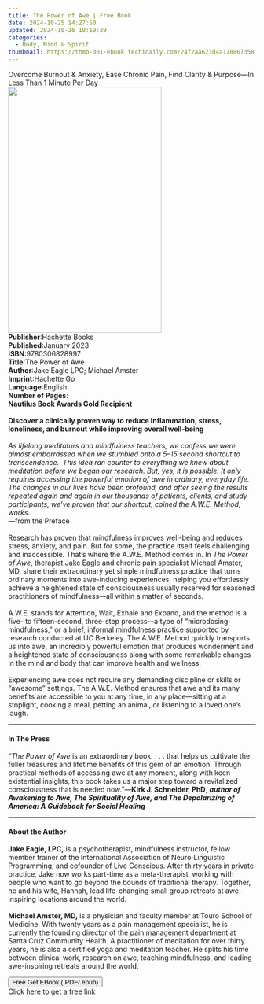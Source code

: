 ```yaml
---
title: The Power of Awe | Free Book
date: 2024-10-25 14:27:50
updated: 2024-10-26 10:19:29
categories:
  - Body, Mind & Spirit
thumbnail: https://thmb-001-ebook.techidaily.com/24f2aa623d4a178867358f920e0b859ef41f0d20ee05d39cea4ca377d9c03056.jpg
---
```

<main id="book-container">
  <div class="flex flex-col">
    <div class="book-brief flex-1 py-6 px-4 sm:p-6 md:py-10 md:px-8">
      <!-- brief-->
      <div class="book-brief-main">
        Overcome Burnout & Anxiety, Ease Chronic Pain, Find Clarity & Purpose—In
        Less Than 1 Minute Per Day
      </div>
    </div>
    <div
      class="book-meta-info flex-1 grid gap-4 col-start-1 col-end-3 row-start-1 sm:mb-6 sm:grid-cols-4 lg:gap-6 lg:col-start-2 lg:row-end-6 lg:row-span-6 lg:mb-0"
    >
      <div
        class="book-meta-info-left place-content-center mt-4 p-4 text-sm leading-6 col-start-2 col-span-2 dark:text-slate-400"
      >
        <img
          class="w-full h-500 object-cover rounded-lg sm:h-255 sm:col-span-2 lg:col-span-full"
          src="https://img-001-ebook.techidaily.com/1bd4b3756208efd3525fc0a5dff23b6fb0df133cd337a318ae850f0a9307e162.jpg"
          alt=""
          width="312"
          height="500"
        />
      </div>
      <div
        class="book-meta-info-right mt-2 col-start-1 row-start-2 col-span-3 self-center"
      >
        <!-- meta data  -->
        <div class="flex flex-col px-4 md:px-8">
          <div class="flex-1">
            <strong>Publisher</strong>:<span class="px-2">Hachette Books</span>
          </div>
          <div class="flex-1">
            <strong>Published</strong>:<span class="px-2">January 2023</span>
          </div>
          <div class="flex-1">
            <strong>ISBN</strong>:<span class="px-2">9780306828997</span>
          </div>
          <div class="flex-1">
            <strong>Title</strong>:<span class="px-2">The Power of Awe</span>
          </div>
          <div class="flex-1">
            <strong>Author</strong>:<span class="px-2"
              >Jake Eagle LPC; Michael Amster</span
            >
          </div>
          <div class="flex-1">
            <strong>Imprint</strong>:<span class="px-2">Hachette Go</span>
          </div>
          <div class="flex-1">
            <strong>Language</strong>:<span class="px-2">English</span>
          </div>
          <div class="flex-1">
            <strong>Number of Pages</strong>:<span class="px-2"></span>
          </div>
        </div>
      </div>
    </div>
    <div class="book-description flex-1 py-6 px-4 sm:p-6 md:py-10 md:px-8">
      <div class="book-description-main">
        <div accordion-content="" id="description">
          <b>Nautilus Book Awards Gold Recipient</b><br /><br /><b
            >Discover a clinically proven way to reduce inflammation, stress,
            loneliness, and burnout&nbsp;</b
          ><b>while improving overall well-being</b><br />
          &nbsp;<br /><i
            >As lifelong meditators and mindfulness teachers, we confess we were
            almost embarrassed when we stumbled onto a 5–15 second shortcut to
            transcendence. &nbsp;This idea ran counter to everything we knew
            about meditation before we began our research. But, yes, it is
            possible. It only requires accessing the powerful emotion of awe in
            ordinary, everyday life. The changes in our lives have been
            profound, and after seeing the results repeated again and again in
            our thousands of patients, clients, and study participants, we’ve
            proven that our shortcut, coined the A.W.E. Method, works. </i
          ><br /><i>—</i>from the Preface<br />
          &nbsp;<br />
          Research has proven that mindfulness improves well-being and reduces
          stress, anxiety, and pain. But for some, the practice itself feels
          challenging and inaccessible. That’s where the A.W.E. Method comes in.
          In<i> The Power of Awe</i>, therapist Jake Eagle and chronic pain
          specialist Michael Amster, MD, share their extraordinary yet simple
          mindfulness practice that turns ordinary moments into awe-inducing
          experiences, helping you effortlessly achieve a heightened state of
          consciousness usually reserved for seasoned practitioners of
          mindfulness—all within a matter of seconds.<br /><br />
          A.W.E. stands for Attention, Wait, Exhale and Expand, and the method
          is a five- to fifteen-second, three-step process—a type of
          “microdosing mindfulness,” or a brief, informal mindfulness practice
          supported by research conducted at UC Berkeley. The A.W.E. Method
          quickly transports us into awe, an incredibly powerful emotion that
          produces wonderment and a heightened state of consciousness along with
          some remarkable changes in the mind and body that can improve health
          and wellness.<br /><br />
          Experiencing awe does not require any demanding discipline or skills
          or “awesome” settings. The A.W.E. Method ensures that awe and its many
          benefits are accessible to you at any time, in any place—sitting at a
          stoplight, cooking a meal, petting an animal, or listening to a loved
          one’s laugh.
        </div>
        <div class="accordion-fader"></div>
      </div>
    </div>
    <div class="book-excerpts flex-1 py-6 px-4 sm:p-6 md:py-10 md:px-8">
      <!-- excerpts-->
      <div class="book-excerpts-main">
        <hr />
        <h4 class="placeholder placeholder-heading">
          <span>In The Press</span>
        </h4>
        <p>
          “<i>The Power of Awe </i>is an extraordinary book. . . . that helps us
          cultivate the fuller treasures and lifetime benefits of this gem of an
          emotion. Through practical methods of accessing awe at any moment,
          along with keen existential insights, this book takes us a major step
          toward a revitalized consciousness that is needed now.”—<b
            >Kirk J. Schneider, PhD</b
          >,
          <i
            ><b
              >author of Awakening to Awe, The Spirituality of Awe, and The
              Depolarizing of America: A Guidebook for Social Healing</b
            ></i
          >
        </p>
      </div>
    </div>
    <div class="book-about-author flex-1 py-6 px-4 sm:p-6 md:py-10 md:px-8">
      <!-- about author-->
      <div class="book-main-author-main">
        <hr />
        <h4 class="placeholder placeholder-heading">
          <span>About the Author</span>
        </h4>
        <p>
          <b>Jake Eagle, LPC,</b>&nbsp;is a psychotherapist, mindfulness
          instructor, fellow member trainer of the International Association of
          Neuro‑Linguistic Programming, and cofounder of Live Conscious. After
          thirty years in private practice, Jake now works part-time as a
          meta-therapist, working with people who want to go beyond the bounds
          of traditional therapy. Together, he and his wife, Hannah, lead
          life-changing small group retreats at awe-inspiring locations around
          the world.<br /><br /><b>Michael Amster, MD,</b>&nbsp;is a physician
          and faculty member at Touro School of Medicine. With twenty years as a
          pain management specialist, he is currently the founding
          director&nbsp;of the pain management&nbsp;department&nbsp;at Santa
          Cruz Community Health. A practitioner of meditation for over thirty
          years, he is also a certified yoga and meditation teacher. He splits
          his time between clinical work, research on awe, teaching mindfulness,
          and leading awe-inspiring retreats around the world.
        </p>
      </div>
    </div>
    <div class="book-free-get flex-1 py-6 px-4 sm:p-6 md:py-10 md:px-8">
      <button
        id="btn-free-get"
        class="bg-blue-500 hover:bg-blue-700 text-white font-bold py-2 px-4 rounded"
      >
        Free Get EBook (.PDF/.epub)
      </button>
      <div id="countdown-display" class="px-2 text-lg mt-2"></div>
      <a
        id="free-link"
        class="hidden bg-blue-500 hover:bg-blue-700 text-white font-bold py-2 px-4 rounded"
        href="https://www.ebooks.com/en-us/book/210555992/the-power-of-awe/jake-eagle-lpc/"
        target="_blank"
        >Click here to get a free link</a
      >
    </div>
    <script>
      let countdownTime = 0;
      let countdownInterval = null;
      document
        .getElementById('btn-free-get')
        .addEventListener('click', startCountdown);
      function startCountdown() {
        countdownTime = new Date().getTime() + 60000 * 3;
        countdownInterval = setInterval(updateCountdown, 1000);
        document.getElementById('btn-free-get').disabled = true;
        document
          .getElementById('btn-free-get')
          .classList.add('bg-gray-500', 'cursor-not-allowed');
      }
      function updateCountdown() {
        let currentTime = new Date().getTime();
        let timeLeft = countdownTime - currentTime;
        let secondsLeft = Math.floor(timeLeft / 1000);
        document.getElementById('countdown-display').innerHTML =
          `Remaining time: ${secondsLeft} seconds.`;
        if (secondsLeft <= 0) {
          clearInterval(countdownInterval);
          document.getElementById('btn-free-get').classList.add('hidden');
          document.getElementById('free-link').classList.remove('hidden');
          document.getElementById('countdown-display').innerHTML = '';
        }
      }
    </script>
  </div>
</main>
